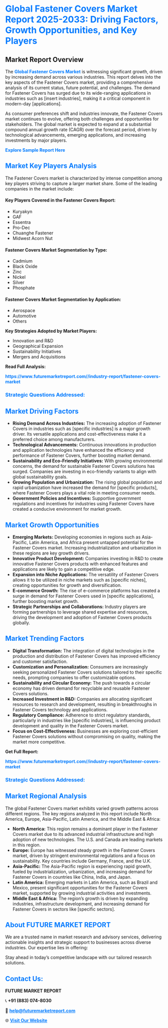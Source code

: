 <h1 style="color: #007BFF;">Global Fastener Covers Market Report 2025-2033: Driving Factors, Growth Opportunities, and Key Players</h1>

<section id="overview">
<h2>Market Report Overview</h2>
<p>The <a href="https://www.futuremarketreport.com//industry-report/fastener-covers-market" style="color: #007BFF; text-decoration: none;"><strong>Global Fastener Covers Market</strong></a> is witnessing significant growth, driven by increasing demand across various industries. This report delves into the key aspects of the Fastener Covers market, providing a comprehensive analysis of its current status, future potential, and challenges. The demand for Fastener Covers has surged due to its wide-ranging applications in industries such as [insert industries], making it a critical component in modern-day [applications].</p>
<p>As consumer preferences shift and industries innovate, the Fastener Covers market continues to evolve, offering both challenges and opportunities for stakeholders. The global market is expected to expand at a substantial compound annual growth rate (CAGR) over the forecast period, driven by technological advancements, emerging applications, and increasing investments by major players.</p>
</section>

<section id="overview">
<p><a href="https://www.futuremarketreport.com//request-sample/reportId=52337" style="color: #007BFF; text-decoration: none;"><strong>Explore Sample Report Here</strong></a></p>
</section>

<section id="key-players">
<h2 style="color: #007BFF;">Market Key Players Analysis</h2>
<p>The Fastener Covers market is characterized by intense competition among key players striving to capture a larger market share. Some of the leading companies in the market include:</p>
<h4>Key Players Covered in the Fastener Covers Report:</h4>
<ul><li>Kuryakyn</li><li>GAF</li><li>Essentra</li><li>Pro-Dec</li><li>Chuanghe Fastener</li><li>Midwest Acorn Nut</li></ul>
<h4>Fastener Covers Market Segmentation by Type:</h4>
<ul><li>Cadmium</li><li>Black Oxide</li><li>Zinc</li><li>Nickel</li><li>Silver</li><li>Phosphate</li></ul>

<h4>Fastener Covers Market Segmentation by Application:</h4>
<ul><li>Aerospace</li><li>Automotive</li><li>Others</li></ul>
<p><strong>Key Strategies Adopted by Market Players:</strong></p>
<ul>
<li>Innovation and R&D</li>
<li>Geographical Expansion</li>
<li>Sustainability Initiatives</li>
<li>Mergers and Acquisitions</li>
</ul>
</section>

<section>
<p><strong>Read Full Analysis: </strong></p><a href="https://www.futuremarketreport.com//industry-report/fastener-covers-market" style="color: #007BFF; text-decoration: none;"><strong>https://www.futuremarketreport.com//industry-report/fastener-covers-market</strong></a>
<h3 style="color: #007BFF;">Strategic Questions Addressed:</h3>
</section>

<section id="driving-factors">
<h2 style="color: #007BFF;">Market Driving Factors</h2>
<ul>
<li><strong>Rising Demand Across Industries:</strong> The increasing adoption of Fastener Covers in industries such as [specific industries] is a major growth driver. Its versatile applications and cost-effectiveness make it a preferred choice among manufacturers.</li>
<li><strong>Technological Advancements:</strong> Continuous innovations in production and application technologies have enhanced the efficiency and performance of Fastener Covers, further boosting market demand.</li>
<li><strong>Sustainability and Eco-Friendly Initiatives:</strong> With growing environmental concerns, the demand for sustainable Fastener Covers solutions has surged. Companies are investing in eco-friendly variants to align with global sustainability goals.</li>
<li><strong>Growing Population and Urbanization:</strong> The rising global population and rapid urbanization have increased the demand for [specific products], where Fastener Covers plays a vital role in meeting consumer needs.</li>
<li><strong>Government Policies and Incentives:</strong> Supportive government regulations and incentives for industries using Fastener Covers have created a conducive environment for market growth.</li>
</ul>
</section>

<section id="growth-opportunities">
<h2 style="color: #007BFF;">Market Growth Opportunities</h2>
<ul>
<li><strong>Emerging Markets:</strong> Developing economies in regions such as Asia-Pacific, Latin America, and Africa present untapped potential for the Fastener Covers market. Increasing industrialization and urbanization in these regions are key growth drivers.</li>
<li><strong>Innovative Product Development:</strong> Companies investing in R&D to create innovative Fastener Covers products with enhanced features and applications are likely to gain a competitive edge.</li>
<li><strong>Expansion into Niche Applications:</strong> The versatility of Fastener Covers allows it to be utilized in niche markets such as [specific niches], creating opportunities for growth and diversification.</li>
<li><strong>E-commerce Growth:</strong> The rise of e-commerce platforms has created a surge in demand for Fastener Covers used in [specific applications], further boosting market growth.</li>
<li><strong>Strategic Partnerships and Collaborations:</strong> Industry players are forming partnerships to leverage shared expertise and resources, driving the development and adoption of Fastener Covers products globally.</li>
</ul>
</section>

<section id="trending-factors">
<h2 style="color: #007BFF;">Market Trending Factors</h2>
<ul>
<li><strong>Digital Transformation:</strong> The integration of digital technologies in the production and distribution of Fastener Covers has improved efficiency and customer satisfaction.</li>
<li><strong>Customization and Personalization:</strong> Consumers are increasingly seeking personalized Fastener Covers solutions tailored to their specific needs, prompting companies to offer customizable options.</li>
<li><strong>Sustainability and Circular Economy:</strong> The push towards a circular economy has driven demand for recyclable and reusable Fastener Covers solutions.</li>
<li><strong>Increased Investment in R&D:</strong> Companies are allocating significant resources to research and development, resulting in breakthroughs in Fastener Covers technology and applications.</li>
<li><strong>Regulatory Compliance:</strong> Adherence to strict regulatory standards, particularly in industries like [specific industries], is influencing product development and quality in the Fastener Covers market.</li>
<li><strong>Focus on Cost-Effectiveness:</strong> Businesses are exploring cost-efficient Fastener Covers solutions without compromising on quality, making the market more competitive.</li>
</ul>
</section>

<section>
<p><strong>Get Full Report: </strong></p><a href="https://www.futuremarketreport.com//industry-report/fastener-covers-market" style="color: #007BFF; text-decoration: none;"><strong>https://www.futuremarketreport.com//industry-report/fastener-covers-market</strong></a>
<h3 style="color: #007BFF;">Strategic Questions Addressed:</h3>
</section>


<section id="regional-analysis">
<h2 style="color: #007BFF;">Market Regional Analysis</h2>
<p>The global Fastener Covers market exhibits varied growth patterns across different regions. The key regions analyzed in this report include North America, Europe, Asia-Pacific, Latin America, and the Middle East & Africa:</p>
<ul>
<li><strong>North America:</strong> This region remains a dominant player in the Fastener Covers market due to its advanced industrial infrastructure and high adoption of new technologies. The U.S. and Canada are leading markets in this region.</li>
<li><strong>Europe:</strong> Europe has witnessed steady growth in the Fastener Covers market, driven by stringent environmental regulations and a focus on sustainability. Key countries include Germany, France, and the U.K.</li>
<li><strong>Asia-Pacific:</strong> The Asia-Pacific region is experiencing rapid growth, fueled by industrialization, urbanization, and increasing demand for Fastener Covers in countries like China, India, and Japan.</li>
<li><strong>Latin America:</strong> Emerging markets in Latin America, such as Brazil and Mexico, present significant opportunities for the Fastener Covers market, supported by growing industrial activities and investments.</li>
<li><strong>Middle East & Africa:</strong> The region’s growth is driven by expanding industries, infrastructure development, and increasing demand for Fastener Covers in sectors like [specific sectors].</li>
</ul>
</section>

<footer>
<h2 style="color: #007BFF;">About FUTURE MARKET REPORT</h2>
<p>We are a trusted name in market research and advisory services, delivering actionable insights and strategic support to businesses across diverse industries. Our expertise lies in offering:</p>

<p>Stay ahead in today’s competitive landscape with our tailored research solutions.</p>

<h2 style="color: #007BFF;">Contact Us:</h2>
<p><strong>FUTURE MARKET REPORT</strong></p>
<p>📞 <strong>+91 (883) 074-8030</strong></p>
<p>📧 <strong><a href="mailto:help@futuremarketreport.com" style="color: #007BFF;">help@futuremarketreport.com</a></strong></p>
<p>🌐 <strong><a href="https://www.futuremarketreport.com/" style="color: #007BFF;">Visit Our Website</a></strong></p>
</footer>